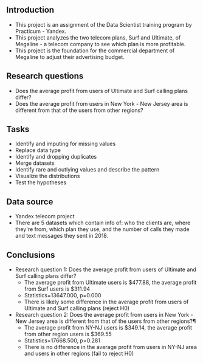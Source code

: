 ## Introduction
- This project is an assignment of the Data Scientist training program by Practicum - Yandex. 
- This project analyzes the two telecom plans, Surf and Ultimate, of Megaline - a telecom company to see which plan is more profitable.
- This project is the foundation for the commercial department of Megaline to adjust their advertising budget. 

## Research questions
- Does the average profit from users of Ultimate and Surf calling plans differ?
- Does the average profit from users in New York - New Jersey area is different from that of the users from other regions?

## Tasks 
- Identify and imputing for missing values
- Replace data type
- Identify and dropping duplicates
- Merge datasets
- Identify rare and outlying values and describe the pattern
- Visualize the distributions
- Test the hypotheses

## Data source
- Yandex telecom project
- There are 5 datasets which contain info of: who the clients are, where they're from, which plan they use, and the number of calls they made and text messages they sent in 2018.

## Conclusions
- Research question 1: Does the average profit from users of Ultimate and Surf calling plans differ?
  - The average profit from Ultimate users is $477.88, the average profit from Surf users is $311.94
  - Statistics=13647.000, p=0.000
  - There is likely some difference in the average profit from users of Ultimate and Surf calling plans (reject H0)
- Research question 2: Does the average profit from users in New York - New Jersey area is different from that of the users from other regions?¶
  - The average profit from NY-NJ users is $349.14, the average profit from other region users is $369.55
  - Statistics=17668.500, p=0.281
  - There is no difference in the average profit from users in NY-NJ area and users in other regions (fail to reject H0)
